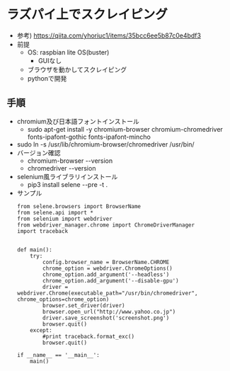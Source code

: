 # ラズパイ上でスクレイピング

* 参考) https://qiita.com/yhoriuc1/items/35bcc6ee5b87c0e4bdf3
* 前提
  * OS: raspbian lite OS(buster)
    * GUIなし
  * ブラウザを動かしてスクレイピング
  * pythonで開発

## 手順

* chromium及び日本語フォントインストール
  * sudo apt-get install -y chromium-browser chromium-chromedriver fonts-ipafont-gothic fonts-ipafont-mincho
* sudo ln -s /usr/lib/chromium-browser/chromedriver /usr/bin/
* バージョン確認
  * chromium-browser --version
  * chromedriver --version
* selenium風ライブラリインストール
  * pip3 install selene --pre -t .
* サンプル
  ```
  from selene.browsers import BrowserName
  from selene.api import *
  from selenium import webdriver
  from webdriver_manager.chrome import ChromeDriverManager
  import traceback


  def main():
      try:
          config.browser_name = BrowserName.CHROME
          chrome_option = webdriver.ChromeOptions()
          chrome_option.add_argument('--headless')
          chrome_option.add_argument('--disable-gpu')
          driver = webdriver.Chrome(executable_path="/usr/bin/chromedriver", chrome_options=chrome_option)
          browser.set_driver(driver)
          browser.open_url("http://www.yahoo.co.jp")
          driver.save_screenshot('screenshot.png')
          browser.quit()
      except:
          #print traceback.format_exc()
          browser.quit()

  if __name__ == '__main__':
      main()
  ```